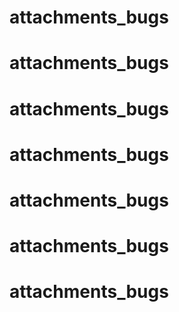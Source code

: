# attachments_bugs
# attachments_bugs
# attachments_bugs
# attachments_bugs
# attachments_bugs
# attachments_bugs
# attachments_bugs
